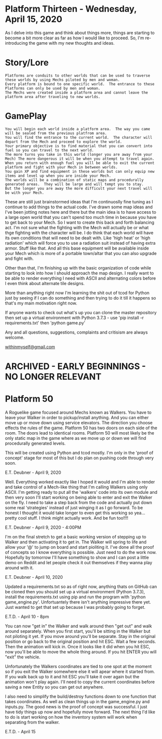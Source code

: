 # Platform Thirteen - Wednesday, April 15, 2020

As I delve into this game and think about things more, things are starting to become a bit more clear as far as how I would like to proceed.  So, I'm re-introducing the game with my new thoughts and ideas.

# 	Story/Lore
	Platforms are conduits to other worlds that can be used to traverse these worlds by using Mechs piloted by men and woman.
	Every platform is bound to one specific world.  The entrance to these Platforms can only be used by men and woman.
	The Mechs were created inside a platform area and cannot leave the platform area after traveling to new worlds.  

#	GamePlay
	You will begin each world inside a platform area.  The way you came will be sealed from the previous platfrom area.
	You will find the entrance to the current world.  The character will depart from the Mech and proceed to explore the world.
	Your primary objective is to find material that you can convert into fuel so you can travel to the next world.
	The more turns you take in this world (longer you are away from your Mech) The more dangerous it will be when you attempt to travel again.
	When you return with enough fuel you will be able to exit the current platform and fight with your Mech in between worlds.
	You gain XP and find equipment in these worlds but can only equip new items and level up when you are inside your Mech.
	The worlds will be a combination of static maps and procedurally generated areas.  They will be large and will tempt you to stay.
	But the longer you are away the more difficult your next travel will be with your Mech.

These are still just brainstormed ideas that I'm continuoslly fine tuning as I continue to add things to the actual code.
I've drawn some map ideas and I've been jotting notes here and there but the main idea is to have access to a large open world
that you can't spend too much time in because you have to get back to your Mech.  So I want to create this back and forth balancing act.
I'm not sure what the fighting with the Mech will actually be or what thge fighting with the character will be.  I do think
that each world will have its own conditions that will need to be dealt with.  Like 'high heat' or 'high radiation' which will 
force you to use a radiation suit instead of having extra armor.  Stuff like that.  And all this base equipment will be available inside
your Mech which is more of a portable town/altar that you can also upgrade and fight with.

Other than that, I'm finishing up with the basic organization of code while starting to look into how I should approach the map design.
I really want to be able to render everything I need with ASCII and alternating colors before I even think about alternate tile designs.

More than anything right now I'm learning the shit out of tcod for Python just by seeing if I can do something and then trying to do it till it
happens so that's my main motivation right now.  

If anyone wants to check out what's up you can clone the master repository then set up a virtual environment with Python 3.7.3 - use 'pip install -r requirements.txt' then 'python game.py'

Any and all questions, suggestions, complaints and critisism are always welcome.

withinmyself@gmail.com 










# ARCHIVED - EARLY BEGINNINGS - NO LONGER RELEVANT
# Platform 50
A Roguelike game focused around Mechs known as Walkers.  You have to leave your Walker in order to pickup/install anything.  And you can either move up or move down using service elevators.  The direction you choose effects the rules of the game.  Platform 50 has two doors on each side of the room.  The doors lead to identical rooms.  Platform 50 will most likely be the only static map in the game where as we move up or down we will find procedurally generated levels.

This will be created using Python and tcod mostly.  I'm only in the 'proof of concept' stage for most of this but I do plan on pushing code through very soon.

E.T. Deubner - April 9, 2020

Well.  Everything worked exactly like I hoped it would and I'm able to render and take control of a Mech-like thing that I'm calling Walkers using only ASCII.  I'm getting ready to put all the 'walkers' code into its own module and then very soon I'll start working on being able to enter and exit the Walker on the fly.  I need to take a step back from the code and actually put down some real 'strategies' instead of just winging it as I go forward.  To be honest I thought it would take longer to even get this working so yea... pretty cool stuff.  I think might actually work.  And be fun too!!!!

E.T. Deubner - April 9, 2020 - 4:00PM

I'm on the final stretch to get a basic working version of stepping up to Walker and then activating it to get in.  The Walker will spring to life and allow your '@' to jump on board and start pioliting it.  I've done all the proof of concepts so I know everything is possible.  Just need to do the work now.  Hopefully by tomorrow I'll have something to show and I can post a little demo on Reddit and let people check it out themselves if they wanna play around with it.

E.T. Deubner - April 10, 2020

Updated a requirements.txt so as of right now, anything thats on GitHub can be cloned then you should set up a virtual environment (Python 3.7.3), install the requirements.txt using pip and run the program with 'python game_engine.py'.  Unfortuantely there isn't anything impressive there yet.  Just wanted to get that set up because I was probably going to forget.

E.T.D. - April 10 - 8pm

You can now "get in" the Walker and walk around then "get out" and walk around separately.  When you first start, you'll be sitting in the Walker but not piloting it yet.  If you move around you'll be separate.  Stay in the original position or go back to the original position and hit ESC.  Wait a few seconds.  Then the animation will kick in.  Once it looks like it did when you hit ESC, now you'll be able to move the whole thing around.  If you hit ENTER you will "exit" the vehicle.  

Unfortunately the Walkers coordinates are tied to one spot at the moment so if you exit the Walker somewhere else it will apear where it started from.  If you walk back up to it and hit ESC you'll take it over again but the animation won't play again.
I'll need to copy the current coordinates before saving a new Entity so you can get out anywhere.

I also need to simplify the build/destroy functions down to one function that takes coordinates.  As well as clean things up in the game_engine.py and inputs.py.  The good news is the proof of concept was successful.  I just have tidy things up now and hopefully move forward.  The next thing I'd like to do is start working on how the inventory system will work when separating from the walker.  

E.T.D. - April 15
